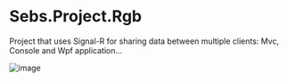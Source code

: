 # Sebs.Project.Rgb
Project that uses Signal-R for sharing data between multiple clients: Mvc, Console and Wpf application...

![image](https://github.com/gitseba/Sebs.Project.Rgb/assets/53363713/5e910911-b4fd-47eb-8254-71bb35e77ed2)
